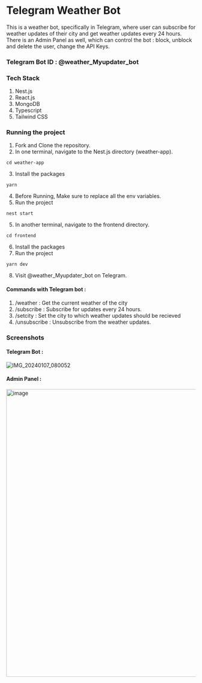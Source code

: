 # Telegram Weather Bot
This is a weather bot, specifically in Telegram, where user can subscribe for weather updates of their city and get weather updates every 24 hours. 
There is an Admin Panel as well, which can control the bot : block, unblock and delete the user, change the API Keys. 

### Telegram Bot ID : @weather_Myupdater_bot

### Tech Stack
1. Nest.js
2. React.js
3. MongoDB
4. Typescript
5. Tailwind CSS

### Running the project
1. Fork and Clone the repository.
2. In one terminal, navigate to the Nest.js directory (weather-app).
```
cd weather-app
```
3. Install the packages
```
yarn
```
4. Before Running, Make sure to replace all the env variables. 
5. Run the project
```
nest start
```
5. In another terminal, navigate to the frontend directory.
```
cd frontend
```
6. Install the packages
7. Run the project
```
yarn dev
```
8. Visit @weather_Myupdater_bot on Telegram.

#### Commands with Telegram bot :
1. /weather <city-name> : Get the current weather of the city
2. /subscribe : Subscribe for updates every 24 hours. 
3. /setcity <city-name> : Set the city to which weather updates should be recieved
4. /unsubscribe : Unsubscribe from the weather updates.

### Screenshots
#### Telegram Bot : 
![IMG_20240107_080052](https://github.com/devesh-2002/telegram-weather-bot/assets/79015420/7ef5dfbf-238f-46c2-a445-504d8341720b)

#### Admin Panel : 

<img width="765" alt="image" src="https://github.com/devesh-2002/telegram-weather-bot/assets/79015420/c7913aab-3017-4882-a8e9-de25096dba08">
